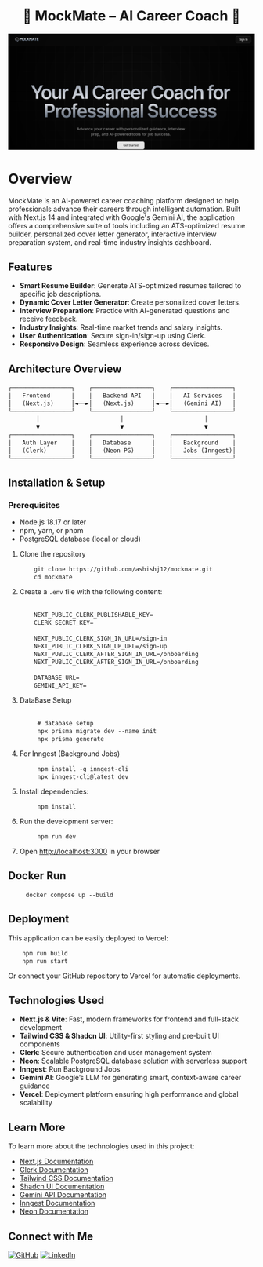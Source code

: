 <h1 align="center">💼 MockMate – AI Career Coach 🤖</h1>

![Demo App](https://github.com/ashishj12/mockmate/blob/main/mockmate.png)

# Overview

MockMate is an AI-powered career coaching platform designed to help professionals advance their careers through intelligent automation. Built with Next.js 14 and integrated with Google's Gemini AI, the application offers a comprehensive suite of tools including an ATS-optimized resume builder, personalized cover letter generator, interactive interview preparation system, and real-time industry insights dashboard.

## Features

- **Smart Resume Builder**: Generate ATS-optimized resumes tailored to specific job descriptions.
- **Dynamic Cover Letter Generator**: Create personalized cover letters.
- **Interview Preparation**: Practice with AI-generated questions and receive feedback.
- **Industry Insights**: Real-time market trends and salary insights.
- **User Authentication**: Secure sign-in/sign-up using Clerk.
- **Responsive Design**: Seamless experience across devices.

## Architecture Overview

    ┌─────────────────┐    ┌─────────────────┐    ┌─────────────────┐
    │   Frontend      │    │   Backend API   │    │   AI Services   │
    │   (Next.js)     │◄──►│   (Next.js)     │◄──►│   (Gemini AI)   │
    └─────────────────┘    └─────────────────┘    └─────────────────┘
            │                       │                       │
            ▼                       ▼                       ▼
    ┌─────────────────┐    ┌─────────────────┐    ┌─────────────────┐
    │   Auth Layer    │    │   Database      │    │   Background    │
    │   (Clerk)       │    │   (Neon PG)     │    │   Jobs (Inngest)│
    └─────────────────┘    └─────────────────┘    └─────────────────┘

## Installation & Setup

### Prerequisites

- Node.js 18.17 or later
- npm, yarn, or pnpm
- PostgreSQL database (local or cloud)

1. Clone the repository

    ```shell
        git clone https://github.com/ashishj12/mockmate.git
        cd mockmate
    ```

2. Create a `.env` file with the following content:

   ```

       NEXT_PUBLIC_CLERK_PUBLISHABLE_KEY=
       CLERK_SECRET_KEY=

       NEXT_PUBLIC_CLERK_SIGN_IN_URL=/sign-in
       NEXT_PUBLIC_CLERK_SIGN_UP_URL=/sign-up
       NEXT_PUBLIC_CLERK_AFTER_SIGN_IN_URL=/onboarding
       NEXT_PUBLIC_CLERK_AFTER_SIGN_IN_URL=/onboarding

       DATABASE_URL=
       GEMINI_API_KEY=

   ```

3. DataBase Setup

   ```shell

        # database setup
        npx prisma migrate dev --name init
        npx prisma generate

   ```

5. For Inngest (Background Jobs)

   ```shell
        npm install -g inngest-cli
        npx inngest-cli@latest dev
   ```

6. Install dependencies:

   ```shell
        npm install
    ```


7. Run the development server:

   ```shell
        npm run dev
   ```

8. Open [http://localhost:3000](http://localhost:3000) in your browser

## Docker Run

   ```shell
        docker compose up --build
   ```

## Deployment

This application can be easily deployed to Vercel:

```shell
    npm run build
    npm run start
```

Or connect your GitHub repository to Vercel for automatic deployments.

## Technologies Used

- **Next.js & Vite**: Fast, modern frameworks for frontend and full-stack development
- **Tailwind CSS & Shadcn UI**: Utility-first styling and pre-built UI components
- **Clerk**: Secure authentication and user management system
- **Neon**: Scalable PostgreSQL database solution with serverless support
- **Inngest**: Run Background Jobs
- **Gemini AI**: Google’s LLM for generating smart, context-aware career guidance
- **Vercel**: Deployment platform ensuring high performance and global scalability

## Learn More

To learn more about the technologies used in this project:

- [Next.js Documentation](https://nextjs.org/docs)
- [Clerk Documentation](https://clerk.com/docs)
- [Tailwind CSS Documentation](https://tailwindcss.com/docs)
- [Shadcn UI Documentation](https://ui.shadcn.com/docs)
- [Gemini API Documentation](https://ai.google.dev/gemini-api)
- [Inngest Documentation](https://www.inngest.com/docs)
- [Neon Documentation](https://neon.tech/docs)

## Connect with Me

[![GitHub](https://img.shields.io/badge/GitHub-181717?style=for-the-badge&logo=github&logoColor=white)](https://github.com/ashishj12)
[![LinkedIn](https://img.shields.io/badge/LinkedIn-0A66C2?style=for-the-badge&logo=linkedin&logoColor=white)](https://www.linkedin.com/in/ashish-kumar86j)
